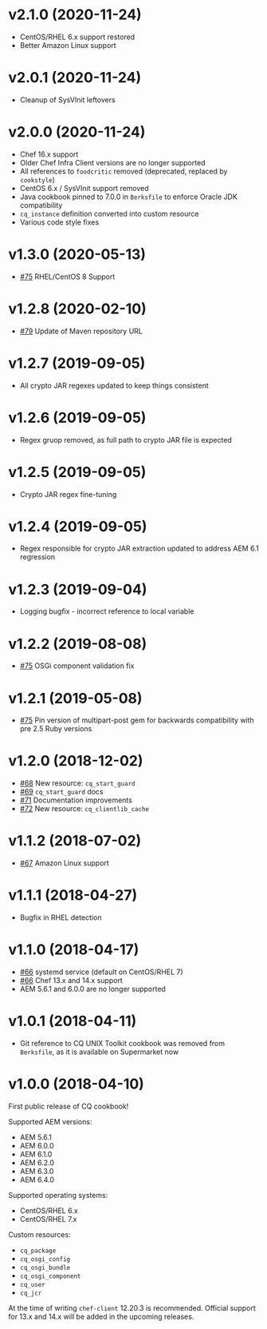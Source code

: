 # v2.1.0 (2020-11-24)

* CentOS/RHEL 6.x support restored
* Better Amazon Linux support

# v2.0.1 (2020-11-24)

* Cleanup of SysVInit leftovers

# v2.0.0 (2020-11-24)

* Chef 16.x support
* Older Chef Infra Client versions are no longer supported
* All references to `foodcritic` removed (deprecated, replaced by `cookstyle`)
* CentOS 6.x / SysVInit support removed
* Java cookbook pinned to 7.0.0 in `Berksfile` to enforce Oracle JDK compatibility
* `cq_instance` definition converted into custom resource
* Various code style fixes

# v1.3.0 (2020-05-13)

* [#75](https://github.com/jwadolowski/cookbook-cq/pull/78) RHEL/CentOS 8 Support

# v1.2.8 (2020-02-10)

* [#79](https://github.com/jwadolowski/cookbook-cq/pull/79) Update of Maven repository URL

# v1.2.7 (2019-09-05)

* All crypto JAR regexes updated to keep things consistent

# v1.2.6 (2019-09-05)

* Regex gruop removed, as full path to crypto JAR file is expected

# v1.2.5 (2019-09-05)

* Crypto JAR regex fine-tuning

# v1.2.4 (2019-09-05)

* Regex responsible for crypto JAR extraction updated to address AEM 6.1 regression

# v1.2.3 (2019-09-04)

* Logging bugfix - incorrect reference to local variable

# v1.2.2 (2019-08-08)

* [#75](https://github.com/jwadolowski/cookbook-cq/pull/76) OSGi component validation fix

# v1.2.1 (2019-05-08)

* [#75](https://github.com/jwadolowski/cookbook-cq/pull/75) Pin version of multipart-post gem for backwards
  compatibility with pre 2.5 Ruby versions

# v1.2.0 (2018-12-02)

* [#68](https://github.com/jwadolowski/cookbook-cq/pull/68) New resource: `cq_start_guard`
* [#69](https://github.com/jwadolowski/cookbook-cq/pull/69) `cq_start_guard` docs
* [#71](https://github.com/jwadolowski/cookbook-cq/pull/71) Documentation improvements
* [#72](https://github.com/jwadolowski/cookbook-cq/pull/72) New resource: `cq_clientlib_cache`

# v1.1.2 (2018-07-02)

* [#67](https://github.com/jwadolowski/cookbook-cq/pull/67) Amazon Linux support

# v1.1.1 (2018-04-27)

* Bugfix in RHEL detection

# v1.1.0 (2018-04-17)

* [#66](https://github.com/jwadolowski/cookbook-cq/pull/66) systemd service (default on CentOS/RHEL 7)
* [#66](https://github.com/jwadolowski/cookbook-cq/pull/66) Chef 13.x and 14.x support
* AEM 5.6.1 and 6.0.0 are no longer supported

# v1.0.1 (2018-04-11)

* Git reference to CQ UNIX Toolkit cookbook was removed from `Berksfile`, as it
  is available on Supermarket now

# v1.0.0 (2018-04-10)

First public release of CQ cookbook!

Supported AEM versions:

* AEM 5.6.1
* AEM 6.0.0
* AEM 6.1.0
* AEM 6.2.0
* AEM 6.3.0
* AEM 6.4.0

Supported operating systems:

* CentOS/RHEL 6.x
* CentOS/RHEL 7.x

Custom resources:

* `cq_package`
* `cq_osgi_config`
* `cq_osgi_bundle`
* `cq_osgi_component`
* `cq_user`
* `cq_jcr`

At the time of writing `chef-client` 12.20.3 is recommended. Official support
for 13.x and 14.x will be added in the upcoming releases.
